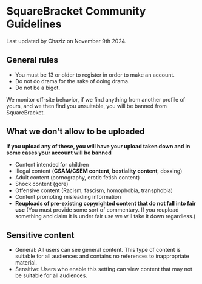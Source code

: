 # SquareBracket Community Guidelines 
Last updated by Chaziz on November 9th 2024.

## General rules
* You must be 13 or older to register in order to make an account.
* Do not do drama for the sake of doing drama.
* Do not be a bigot.

We monitor off-site behavior, if we find anything from another profile of yours, and we then find you unsuitable,
you will be banned from SquareBracket.

## What we don't allow to be uploaded

**If you upload any of these, you will have your upload taken down and in some cases your account will be banned**

* Content intended for children
* Illegal content (**CSAM/CSEM content**, **bestiality content**, doxxing)
* Adult content (pornography, erotic fetish content)
* Shock content (gore)
* Offensive content (Racism, fascism, homophobia, transphobia)
* Content promoting misleading information
* **Reuploads of pre-existing copyrighted content that do not fall into fair use** (You must provide some sort of commentary. If you reupload something and claim it is under fair use we will take it down regardless.)

## Sensitive content

* General: All users can see general content. This type of content is suitable for all audiences and contains no references to inappropriate material.
* Sensitive: Users who enable this setting can view content that may not be suitable for all audiences.
